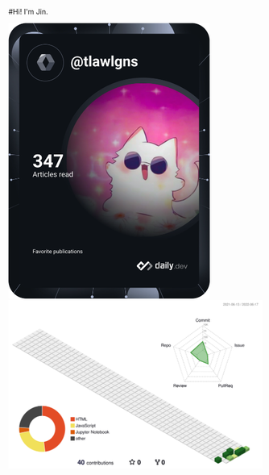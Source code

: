 #Hi! I'm Jin.

<a href="https://app.daily.dev/tlawlgns"><img src="https://github.com/wlgnstla/wlgnstla/blob/main/devcard.svg" width="400" alt="Jin's Dev Card"/></a>
![](./profile-3d-contrib/profile-green-animate.svg)
